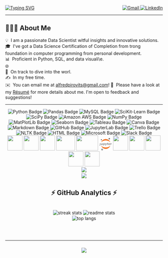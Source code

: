 
<div align="left">
    <a href="https://git.io/typing-svg">
      <a href="https://git.io/typing-svg"><img src="https://readme-typing-svg.herokuapp.com?font=Fira+Code&size=32&duration=3000&pause=1000&color=1016F7&width=435&lines=Hi!;My+name+is%3A;Alfred+W+S+Pirovits+Jr." alt="Typing SVG" /></a>
    </a>
    <div style="float: right;">
    <a href="mailto:alfredpirovits@gmail.com">
      <img src="https://img.shields.io/badge/Gmail-333333?style=for-the-badge&logo=gmail&logoColor=red" alt="Gmail" />
    </a>
    <a href="https://www.linkedin.com/in/alfred-william-sanji-pirovits-jr/" target="_blank">
      <img src="https://img.shields.io/badge/LinkedIn-0077B5?style=for-the-badge&logo=linkedin&logoColor=white" alt="LinkedIn" />
    </a>
</div>

 <hr/>
 
<h2 align="left">👨🏻‍💻 About Me </h2>

💡 &nbsp;I am a passionate Data Scientist witful insights and innovative solutions.\
🎓 &nbsp;I've got a Data Science Certification of Completion from trong foundation in computer programming from personal development.\
📊 &nbsp;Proficient in Python, SQL, and data visuali\e.\
🌐 &nbsp;\
🚀 &nbsp;On track to dive into the worl.\
✍️ &nbsp;In my free time.\
✉️ &nbsp;You can email me at alfredpirovits@gmail.com!
📄 &nbsp;Please have a look at my [Résumé](https://docs.google.com/document/d/1sJwsuskBqSmTcShymRBTisZXhVIvX1pT9cdxY8n_XBA/edit) for more details about me. I'm open to feedback and suggestions!

 <hr/>

<div align="center">
    <img src="https://img.shields.io/static/v1?message=Python&logo=python&labelColor=5c5c5c&color=2f5f98&logoColor=white&label=%20" alt="Python Badge">
    <img src="https://img.shields.io/static/v1?message=Pandas&logo=pandas&labelColor=5c5c5c&color=2f5f98&logoColor=white&label=%20" alt="Pandas Badge">
    <img src="https://img.shields.io/static/v1?message=MySQL&logo=mysql&labelColor=5c5c5c&color=2f5f98&logoColor=white&label=%20" alt="MySQL Badge">
    <img src="https://img.shields.io/static/v1?message=SciKit-Learn&logo=scikit-learn&labelColor=5c5c5c&color=2f5f98&logoColor=white&label=%20" alt="SciKit-Learn Badge">
    <img src="https://img.shields.io/static/v1?message=SciPy&logo=scipy&labelColor=5c5c5c&color=2f5f98&logoColor=white&label=%20" alt="SciPy Badge">
    <img src="https://img.shields.io/static/v1?message=Amazon_AWS&logo=amazon-aws&labelColor=5c5c5c&color=2f5f98&logoColor=white&label=%20" alt="Amazon AWS Badge">
    <img src="https://img.shields.io/static/v1?message=NumPy&logo=numpy&labelColor=5c5c5c&color=2f5f98&logoColor=white&label=%20" alt="NumPy Badge">
    <img src="https://img.shields.io/static/v1?message=MatPlotLib&logo=python&labelColor=5c5c5c&color=2f5f98&logoColor=white&label=%20" alt="MatPlotLib Badge">
    <img src="https://img.shields.io/static/v1?message=Seaborn&logo=python&labelColor=5c5c5c&color=2f5f98&logoColor=white&label=%20" alt="Seaborn Badge">
    <img src="https://img.shields.io/static/v1?message=Tableau&logo=tableau&labelColor=5c5c5c&color=2f5f98&logoColor=white&label=%20" alt="Tableau Badge">
    <img src="https://img.shields.io/static/v1?message=Canva&logo=canva&labelColor=5c5c5c&color=2f5f98&logoColor=white&label=%20" alt="Canva Badge">
    <img src="https://img.shields.io/static/v1?message=Markdown&logo=markdown&labelColor=5c5c5c&color=2f5f98&logoColor=white&label=%20" alt="Markdown Badge">
    <img src="https://img.shields.io/static/v1?message=GitHub&logo=github&labelColor=5c5c5c&color=2f5f98&logoColor=white&label=%20" alt="GitHub Badge">
    <img src="https://img.shields.io/static/v1?message=JupyterLab&logo=jupyter&labelColor=5c5c5c&color=2f5f98&logoColor=white&label=%20" alt="JupyterLab Badge">
    <img src="https://img.shields.io/static/v1?message=Trello&logo=trello&labelColor=5c5c5c&color=2f5f98&logoColor=white&label=%20" alt="Trello Badge">
    <img src="https://img.shields.io/static/v1?message=NLTK&logo=python&labelColor=5c5c5c&color=2f5f98&logoColor=white&label=%20" alt="NLTK Badge">
    <img src="https://img.shields.io/static/v1?message=HTML&logo=html5&labelColor=5c5c5c&color=2f5f98&logoColor=white&label=%20" alt="HTML Badge">
    <img src="https://img.shields.io/static/v1?message=Microsoft&logo=microsoft&labelColor=5c5c5c&color=2f5f98&logoColor=white&label=%20" alt="Microsoft Badge">
    <img src="https://img.shields.io/static/v1?message=slack&logo=slack&labelColor=5c5c5c&color=2f5f98&logoColor=white&label=%20" alt="Slack Badge">
</div>


<div align="center"; display: flex; justify-content: center;">
    <img src="https://img.icons8.com/color/48/000000/python.png" width="48" height="48">
    <img src="https://www.freepnglogos.com/uploads/logo-mysql-png/logo-mysql-mysql-logo-png-images-are-download-crazypng-21.png" width="48" height="48">
    <img src="https://user-images.githubusercontent.com/67586773/105040771-43887300-5a88-11eb-9f01-bee100b9ef22.png" width="48" height="48">
    <img src="https://upload.wikimedia.org/wikipedia/commons/thumb/f/f3/Apache_Spark_logo.svg/1024px-Apache_Spark_logo.svg.png?20210416091439" width="60" height="48">
    <img src="https://upload.wikimedia.org/wikipedia/commons/thumb/0/05/Scikit_learn_logo_small.svg/1200px-Scikit_learn_logo_small.svg.png" width="70" height="48">
    <img src="https://github.com/devicons/devicon/blob/master/icons/jupyter/jupyter-original-wordmark.svg" title="jupyter"  alt="jupyter" width="40" height="40"/>
    <img src="https://workforceedtech.org/wp-content/uploads/2019/03/Tableau_Logo_resized.png" width="48" height="48">
    <img src="https://scipy.org/images/logo.svg" width="48" height="48">
    <img src="https://play-lh.googleusercontent.com/yMjUC6LBh7uOCK6wUcIEf5MHZQmSqDPXoInOQLZzw0DWQsPJuvkwSymX2zI4Ok7i_BY" width="48" height="48">
    <img src="https://miro.medium.com/v2/resize:fit:592/1*YM2HXc7f4v02pZBEO8h-qw.png" width="48" height="48">
    <img src="https://download.logo.wine/logo/SQLite/SQLite-Logo.wine.png" width="48" height="48">
</div>
<div align="center">
    <img src="https://skillicons.dev/icons?i=r,mysql,git,github"/>
</div>
<div align="center">
    <img src="https://camo.githubusercontent.com/e52032de3d06403be5eb93408a91abc5275af689b19d862026efd20c6112807e/68747470733a2f2f696d672e736869656c64732e696f2f62616467652f636f64652532307374796c652d626c61636b2d626c61636b2e7376673f7374796c653d666f722d7468652d6261646765266c6162656c436f6c6f723d67726179"/>
</div>

<!-- ![black-shield](https://img.shields.io/badge/code%20style-black-black.svg?style=for-the-badge&labelColor=gray) -->

<h2 align="center">⚡ GitHub Analytics ⚡</h2>
<br>
<div align=center>
  <img width=390 src="https://streak-stats.demolab.com/?user=Alfred-W-S-Pirovits-Jr&count_private=true&theme=react&border_radius=10" alt="streak stats"/>
  <img width=390 src="https://github-readme-stats-salesp07.vercel.app/api?username=Alfred-W-S-Pirovits-Jr&count_private=true&show_icons=true&theme=react&rank_icon=github&border_radius=10" alt="readme stats" />
  <br/>
  <img width=325 align="center" src="https://github-readme-stats-salesp07.vercel.app/api/top-langs/?username=Alfred-W-S-Pirovits-Jr&hide=HTML&langs_count=8&layout=compact&theme=react&border_radius=10&size_weight=0.5&count_weight=0.5&exclude_repo=github-readme-stats" alt="top langs" />
</div>

<br/><br/>
<hr/>

<h3 align="center">
    <img src="https://readme-typing-svg.herokuapp.com/?font=Righteous&size=25&center=true&vCenter=true&width=500&height=70&duration=4000&lines=Thanks+for+visiting!+✌️;+Shoot+me+a+message+on+Linkedin!;I'm+always+down+to+collab+:)">
</h3>

<br/>
